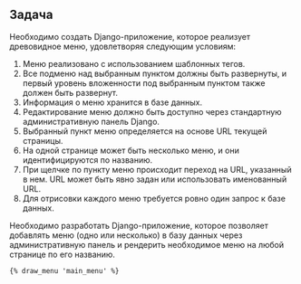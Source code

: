 ## Задача

Необходимо создать Django-приложение, которое реализует древовидное меню, удовлетворяя следующим условиям:

1. Меню реализовано с использованием шаблонных тегов.
2. Все подменю над выбранным пунктом должны быть развернуты, и первый уровень вложенности под выбранным пунктом также должен быть развернут.
3. Информация о меню хранится в базе данных.
4. Редактирование меню должно быть доступно через стандартную административную панель Django.
5. Выбранный пункт меню определяется на основе URL текущей страницы.
6. На одной странице может быть несколько меню, и они идентифицируются по названию.
7. При щелчке по пункту меню происходит переход на URL, указанный в нем. URL может быть явно задан или использовать именованный URL.
8. Для отрисовки каждого меню требуется ровно один запрос к базе данных.

Необходимо разработать Django-приложение, которое позволяет добавлять меню (одно или несколько) в базу данных через административную панель и рендерить необходимое меню на любой странице по его названию.

```django
{% draw_menu 'main_menu' %}
